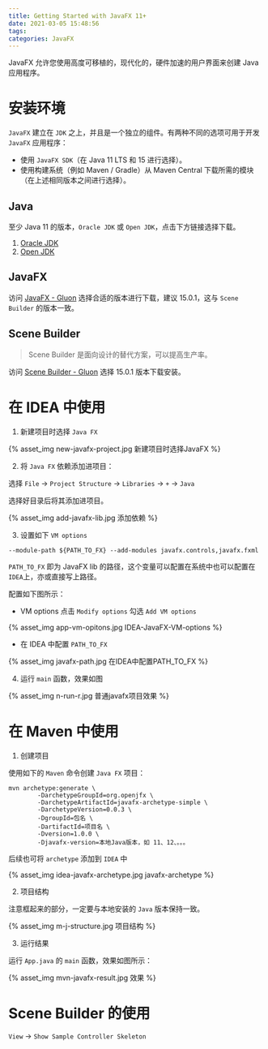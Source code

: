 ```yaml
---
title: Getting Started with JavaFX 11+
date: 2021-03-05 15:48:56
tags:
categories: JavaFX
---
```


JavaFX 允许您使用高度可移植的，现代化的，硬件加速的用户界面来创建 Java 应用程序。

<!--more-->

# 安装环境

`JavaFX` 建立在 `JDK` 之上，并且是一个独立的组件。有两种不同的选项可用于开发 `JavaFX` 应用程序：

- 使用 `JavaFX SDK`（在 Java 11 LTS 和 15 进行选择）。
- 使用构建系统（例如 Maven / Gradle）从 Maven Central 下载所需的模块（在上述相同版本之间进行选择）。

## Java

至少 Java 11 的版本，`Oracle JDK` 或 `Open JDK`，点击下方链接选择下载。

1. [Oracle JDK](https://www.oracle.com/cn/java/technologies/javase-downloads.html)
2. [Open JDK](https://adoptopenjdk.net/)

## JavaFX

访问 [JavaFX - Gluon](https://gluonhq.com/products/javafx/) 选择合适的版本进行下载，建议 15.0.1，这与 `Scene Builder` 的版本一致。

## Scene Builder

> Scene Builder 是面向设计的替代方案，可以提高生产率。

访问 [Scene Builder - Gluon](https://gluonhq.com/products/scene-builder/) 选择 15.0.1 版本下载安装。

# 在 IDEA 中使用

1. 新建项目时选择 `Java FX`

{% asset_img new-javafx-project.jpg 新建项目时选择JavaFX %}

2. 将 `Java FX` 依赖添加进项目：

选择 `File` -> `Project Structure` -> `Libraries` -> `+` -> `Java`

选择好目录后将其添加进项目。

{% asset_img add-javafx-lib.jpg 添加依赖 %}

3. 设置如下 `VM options`

```
--module-path ${PATH_TO_FX} --add-modules javafx.controls,javafx.fxml
```

`PATH_TO_FX` 即为 JavaFX lib 的路径，这个变量可以配置在系统中也可以配置在`IDEA`上，亦或直接写上路径。

配置如下图所示：

- VM options
  点击 `Modify options` 勾选 `Add VM options`

{% asset_img app-vm-opitons.jpg IDEA-JavaFX-VM-options %}

- 在 IDEA 中配置 `PATH_TO_FX`

{% asset_img javafx-path.jpg 在IDEA中配置PATH_TO_FX %}

4. 运行 `main` 函数，效果如图

{% asset_img n-run-r.jpg 普通javafx项目效果 %}

# 在 Maven 中使用

1. 创建项目

使用如下的 `Maven` 命令创建 `Java FX` 项目：

```
mvn archetype:generate \
        -DarchetypeGroupId=org.openjfx \
        -DarchetypeArtifactId=javafx-archetype-simple \
        -DarchetypeVersion=0.0.3 \
        -DgroupId=包名 \
        -DartifactId=项目名 \
        -Dversion=1.0.0 \
        -Djavafx-version=本地Java版本，如 11、12、。。。
```

后续也可将 `archetype` 添加到 `IDEA` 中

{% asset_img idea-javafx-archetype.jpg javafx-archetype %}

2. 项目结构

注意框起来的部分，一定要与本地安装的 `Java` 版本保持一致。

{% asset_img m-j-structure.jpg 项目结构 %}

3. 运行结果

运行 `App.java` 的 `main` 函数，效果如图所示：

{% asset_img mvn-javafx-result.jpg 效果 %}

# Scene Builder 的使用

`View` -> `Show Sample Controller Skeleton`
